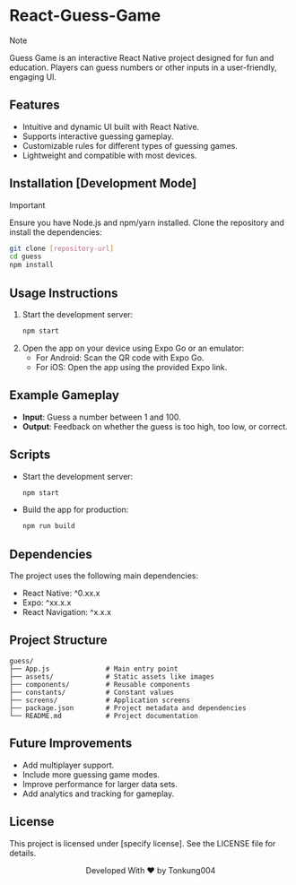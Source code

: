 # React-Guess-Game

> [!NOTE]  
> Guess Game is an interactive React Native project designed for fun and education. Players can guess numbers or other inputs in a user-friendly, engaging UI.

## Features

- Intuitive and dynamic UI built with React Native.
- Supports interactive guessing gameplay.
- Customizable rules for different types of guessing games.
- Lightweight and compatible with most devices.

## Installation [Development Mode]

> [!IMPORTANT]  
> Ensure you have Node.js and npm/yarn installed. Clone the repository and install the dependencies:

```bash
git clone [repository-url]
cd guess
npm install
```

## Usage Instructions

1. Start the development server:
   ```bash
   npm start
   ```
2. Open the app on your device using Expo Go or an emulator:
   - For Android: Scan the QR code with Expo Go.
   - For iOS: Open the app using the provided Expo link.

## Example Gameplay

- **Input**: Guess a number between 1 and 100.
- **Output**: Feedback on whether the guess is too high, too low, or correct.

## Scripts

- Start the development server:
  ```bash
  npm start
  ```
- Build the app for production:
  ```bash
  npm run build
  ```

## Dependencies

The project uses the following main dependencies:

- React Native: ^0.xx.x
- Expo: ^xx.x.x
- React Navigation: ^x.x.x

## Project Structure

```
guess/
├── App.js              # Main entry point
├── assets/             # Static assets like images
├── components/         # Reusable components
├── constants/          # Constant values
├── screens/            # Application screens
├── package.json        # Project metadata and dependencies
└── README.md           # Project documentation
```

## Future Improvements

- Add multiplayer support.
- Include more guessing game modes.
- Improve performance for larger data sets.
- Add analytics and tracking for gameplay.

## License

This project is licensed under [specify license]. See the LICENSE file for details.

<p align="center">
    Developed With ❤️ by Tonkung004
</p>

